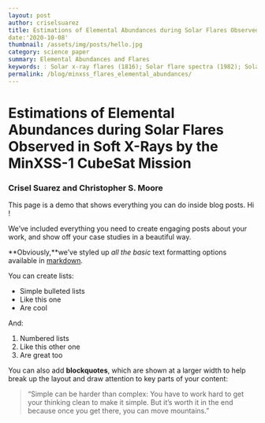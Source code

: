 ```yaml
---
layout: post
author: criselsuarez
title: Estimations of Elemental Abundances during Solar Flares Observed in Soft X-Rays by the MinXSS-1 CubeSat Mission
date:'2020-10-08' 
thumbnail: /assets/img/posts/hello.jpg
category: science paper
summary: Elemental Abundances and Flares
keywords: : Solar x-ray flares (1816); Solar flare spectra (1982); Solar abundances (1474)
permalink: /blog/minxss_flares_elemental_abundances/
---
```

# Estimations of Elemental Abundances during Solar Flares Observed in Soft X-Rays by the MinXSS-1 CubeSat Mission
### Crisel Suarez and Christopher S. Moore

This page is a demo that shows everything you can do inside blog posts. Hi !

We’ve included everything you need to create engaging posts about your work, and show off your case studies in a beautiful way.

**Obviously,**we’ve styled up *all the basic* text formatting options available in [markdown](https://github.com/adam-p/markdown-here/wiki/Markdown-Cheatsheet).

You can create lists:

* Simple bulleted lists
* Like this one
* Are cool

And:

1. Numbered lists
2. Like this other one
3. Are great too

You can also add **blockquotes**, which are shown at a larger width to help break up the layout and draw attention to key parts of your content:

> “Simple can be harder than complex: You have to work hard to get your thinking clean to make it simple. But it’s worth it in the end because once you get there, you can move mountains.”

